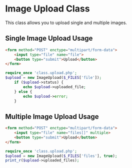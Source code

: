 # Image Upload Class

This class allows you to upload single and multiple images.


## Single Image Upload Usage
```html
<form method="POST" enctype="multipart/form-data">
    <input type="file" name="file">
    <button type="submit">Upload</button>
</form>
```
```php
require_once 'class.upload.php';
$upload = new ImageUpload($_FILES['file']);
    if ($upload->status) {
        echo $upload->uploaded_file;
    } else {
        echo $upload->error;
    }
```

## Multiple Image Upload Usage
```html
<form method="POST" enctype="multipart/form-data">
    <input type="file" name="files[]" multiple>
    <button type="submit">Upload</button>
</form>
```
```php
require_once 'class.upload.php';
$upload = new ImageUpload($_FILES['files'], true);
print_r($upload->uploaded_files);
```
